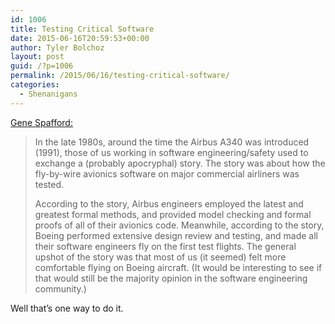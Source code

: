 ```yaml
---
id: 1006
title: Testing Critical Software
date: 2015-06-16T20:59:53+00:00
author: Tyler Bolchoz
layout: post
guid: /?p=1006
permalink: /2015/06/16/testing-critical-software/
categories:
  - Shenanigans
---
```

[Gene Spafford:](https://www.cerias.purdue.edu/site/blog/post/short_random_thought_on_testing/)

> In the late 1980s, around the time the Airbus A340 was introduced (1991), those of us working in software engineering/safety used to exchange a (probably apocryphal) story. The story was about how the fly-by-wire avionics software on major commercial airliners was tested.
>
> According to the story, Airbus engineers employed the latest and greatest formal methods, and provided model checking and formal proofs of all of their avionics code. Meanwhile, according to the story, Boeing performed extensive design review and testing, and made all their software engineers fly on the first test flights. The general upshot of the story was that most of us (it seemed) felt more comfortable flying on Boeing aircraft. (It would be interesting to see if that would still be the majority opinion in the software engineering community.)

Well that&#8217;s one way to do it.
